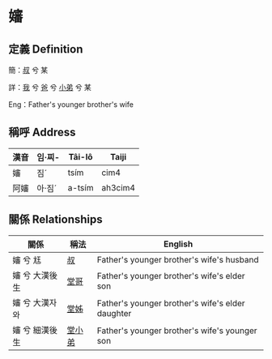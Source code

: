 # 嬸
## 定義 Definition
簡：[叔](member11.md) 兮 某

詳：[我](member1.md) 兮 [爸](member2.md) 兮 [小弟](member11.md) 兮 某

Eng：Father's younger brother's wife

## 稱呼 Address

漢音 | 임·찌- | Tâi-lô | Taiji
--- | --- | --- | --- 
嬸 | 짐ˊ | tsím | cim4 
阿嬸 | 아·짐ˊ | a-tsím | ah3cim4 


## 關係 Relationships

關係 | 稱法 | English
--- | --- | --- 
嬸 兮 尪 | [叔](member11.md) | Father's younger brother's wife's husband
嬸 兮 大漢後生 | [堂哥](member73.md) | Father's younger brother's wife's elder son
嬸 兮 大漢자와 | [堂姊](member74.md) | Father's younger brother's wife's elder daughter
嬸 兮 細漢後生 | [堂小弟](member75.md) | Father's younger brother's wife's younger son
